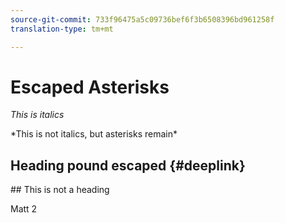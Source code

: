 ```yaml
---
source-git-commit: 733f96475a5c09736bef6f3b6508396bd961258f
translation-type: tm+mt

---
```

# Escaped Asterisks

*This is italics*

\*This is not italics, but asterisks remain\*

## Heading pound escaped {#deeplink}

\## This is not a heading

Matt 2
